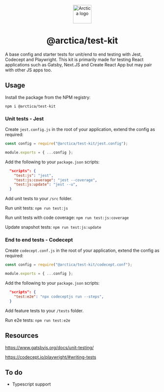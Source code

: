 <p align="center">
  <a href="https://arctica.io">
    <img alt="Arctica logo" src="https://arctica.io/static/android-chrome-192x192.png" width="60" />
  </a>
</p>

<h1 align="center">@arctica/test-kit</h1>

A base config and starter tests for unit/end to end testing with Jest, Codecept and Playwright. This kit is primarily made for testing React applications such as Gatsby, Next.JS and Create React App but may pair with other JS apps too.

## Usage

Install the package from the NPM registry:

`npm i @arctica/test-kit`

### Unit tests - Jest

Create `jest.config.js` in the root of your application, extend the config as required:

```javascript
const config = require("@arctica/test-kit/jest.config");

module.exports = { ...config };
```

Add the following to your `package.json` scripts:

```JSON
  "scripts": {
    "test:js": "jest",
    "test:js:coverage": "jest --coverage",
    "test:js:update": "jest --u",
  }
```

Add unit tests to your `/src` folder.

Run unit tests: `npm run test:js`

Run unit tests with code coverage: `npm run test:js:coverage`

Update snapshot tests: `npm run test:js:update`

### End to end tests - Codecept

Create `codecept.conf.js` in the root of your application, extend the config as required:

```javascript
const config = require("@arctica/test-kit/codecept.conf");

module.exports = { ...config };
```

Add the following to your `package.json` scripts:

```JSON
  "scripts": {
    "test:e2e": "npx codeceptjs run --steps",
  }
```

Add feature tests to your `/tests` folder.

Run e2e tests: `npm run test:e2e`

## Resources

https://www.gatsbyjs.org/docs/unit-testing/

https://codecept.io/playwright/#writing-tests

## To do

- Typescript support
